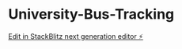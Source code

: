 # University-Bus-Tracking

[Edit in StackBlitz next generation editor ⚡️](https://stackblitz.com/~/github.com/niloy104/GUB-Transport-Tracking-System-Design/tree/main/Buskoi-main)
